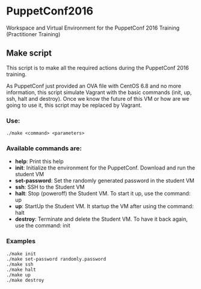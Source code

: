 # PuppetConf2016
Workspace and Virtual Environment for the PuppetConf 2016 Training (Practitioner Training)

## Make script
This script is to make all the required actions during the PuppetConf 2016 training.

As PuppetConf just provided an OVA file with CentOS 6.8 and no more information, this script simulate Vagrant with the basic commands (init, up, ssh, halt and destroy). Once we know the future of this VM or how are we going to use it, this script may be replaced by Vagrant.

### Use:

    ./make <command> <parameters>

### Available commands are:

* __help__: Print this help
* __init__: Initialize the environment for the PuppetConf. Download and run the student VM
* __set-password__: Set the randomly generated password in the student VM
* __ssh__: SSH to the Student VM
* __halt__: Stop (poweroff) the Student VM. To start it up, use the command: up
* __up__: StartUp the Student VM. It startup the VM after using the command: halt
* __destroy__: Terminate and delete the Student VM. To have it back again, use the command: init

### Examples

    ./make init
    ./make set-password randomly.password
    ./make ssh
    ./make halt
    ./make up
    ./make destroy
